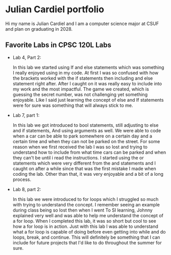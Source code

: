 # Julian Cardiel portfolio 

Hi my name is Julian Cardiel and I am a computer science major at CSUF and plan on graduating in 2028.

## Favorite Labs in CPSC 120L Labs

* Lab 4, Part 2:
  
  In this lab we started using If and else statements which was something I really enjoyed using in my code. At first I was so confused with how the brackets worked with the if statements then including and else statement right after. After I caught on it was really easy to include into my work and the most impactful. The game we created, which is guessing the secret number, was not challenging yet something enjoyable. Like I said just learning the concept of else and If statements were for sure was something that will always stick to me.

* Lab 7, part 1:
  
  In this lab we got introduced to bool statements, still adjusting to else and if statements,
And using arguments as well. We were able to code when a car can be able to park somewhere on a certain day and a certain time and when they can not be parked on the street. For some reason when we first received the lab I was so lost and trying to understand how to include from what time cars can be parked and when they can't be until i read the instructions. I started using the or statements which were very different from the and statements and I caught on after a while since that was the first mistake I made when coding the lab. Other than that, it was very enjoyable and a bit of a long process.

* Lab 8, part 2:
  
  In this lab we were introduced to for loops which I struggled so much with trying to understand the concept. I remember seeing an example during class being so lost then when I went To SI learning, Johnny explained very well and was able to help me understand the concept of a  for loop. When I completed this lab, it was so short but cool to see how a for loop is in action. Just with this lab I was able to understand what a for loop is capable of doing before even getting into while and do loops, break, and continue. This will definitely be something that I can include for future projects that I'd like to do throughout the summer for sure.
